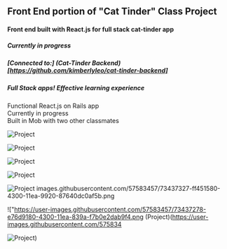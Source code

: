 ## Front End portion of "Cat Tinder" Class Project

#### Front end built with React.js for full stack cat-tinder app
##### Currently in progress  

##### [Connected to:] (Cat-Tinder Backend)[https://github.com/kimberlyleo/cat-tinder-backend]  
##### Full Stack apps! Effective learning experience  


Functional React.js on Rails app  
Currently in progress    
Built in Mob with two other classmates  

![Project ](https://user-images.githubusercontent.com/57583457/73440304-e723c500-4305-11ea-862c-542acac68373.png "Cat Tinder")  

![Project ](https://user-images.githubusercontent.com/57583457/73440309-eab74c00-4305-11ea-8a87-828ac25ad63a.png.png "Cat Tinder")

![Project ](https://user-images.githubusercontent.com/57583457/73437278-e76d9180-4300-11ea-839a-f7b0e2dab9f4.png "Cat Tinder")  

 ![Project ](https://user-images.githubusercontent.com/57583457/73437283-ea688200-4300-11ea-9272-b551d6300fb0.png "Cat Tinder")  

 ![Project ](https://user-images.githubusercontent.com/57583457/73437283-ea688200-4300-11ea-9272-b551d6300fb0.png "Cat Tinder") images.githubusercontent.com/57583457/73437327-ff451580-4300-11ea-9920-87640dc0af5b.png
  
  !["https://user-images.githubusercontent.com/57583457/73437278-e76d9180-4300-11ea-839a-f7b0e2dab9f4.png
 (Project)(https://user-images.githubusercontent.com/575834

![Project](https://user-images.githubusercontent.com "Cat Tinder"))
